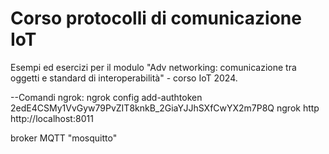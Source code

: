 # Corso protocolli di comunicazione IoT

Esempi ed esercizi per il modulo "Adv networking: comunicazione tra oggetti e standard di interoperabilità" - corso IoT 2024.

--Comandi ngrok:
ngrok config add-authtoken 2edE4CSMy1VvGyw79PvZIT8knkB_2GiaYJJhSXfCwYX2m7P8Q
ngrok http http://localhost:8011 

broker MQTT "mosquitto"